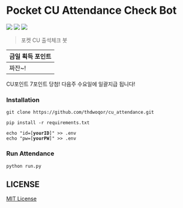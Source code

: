 # Pocket CU Attendance Check Bot
<a href="https://github.com/features/actions"><img src="https://img.shields.io/badge/GitHub Actions-2088FF?style=for-the-badge&logo=GitHub Actions&logoColor=white"/></a>
<a href="https://www.selenium.dev/"><img src="https://img.shields.io/badge/Selenium-43B02A?style=for-the-badge&logo=Selenium&logoColor=white"/></a>
<a href="https://www.selenium.dev/"><img src="https://img.shields.io/badge/Python-3776AB?style=for-the-badge&logo=Python&logoColor=white"/></a>  
>포켓 CU 출석체크 봇  

|금일 획득 포인트
|-- 
|짜잔~!
CU포인트 7포인트 당첨!
다음주 수요일에 일괄지급 됩니다!

### Installation

<pre><code>git clone https://github.com/thdwoqor/cu_attendance.git

pip install -r requirements.txt

echo "id=[<b>yourID</b>]" >> .env
echo "pw=[<b>yourPW</b>]" >> .env
</code></pre>

### Run Attendance

<pre><code>python run.py</code></pre>

## LICENSE

[MIT License](./LICENSE)
